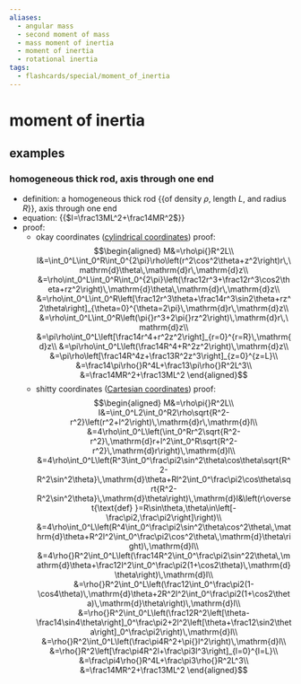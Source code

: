 ```yaml
---
aliases:
  - angular mass
  - second moment of mass
  - mass moment of inertia
  - moment of inertia
  - rotational inertia
tags:
  - flashcards/special/moment_of_inertia
---
```


# moment of inertia

## examples

### homogeneous thick rod, axis through one end

- definition: a homogeneous thick rod {{of density $\rho$, length $L$, and radius $R$}}, axis through one end
- equation: {{$I=\frac13ML^2+\frac14MR^2$}}
- proof:
  - okay coordinates ([cylindrical coordinates](../general/cylindrical%20coordinate%20system.md)) proof: $$\begin{aligned}
M&=\rho\pi{}R^2L\\
I&=\int_0^L\int_0^R\int_0^{2\pi}\rho\left(r^2\cos^2\theta+z^2\right)r\,\mathrm{d}\theta\,\mathrm{d}r\,\mathrm{d}z\\
&=\rho\int_0^L\int_0^R\int_0^{2\pi}\left(\frac12r^3+\frac12r^3\cos2\theta+rz^2\right)\,\mathrm{d}\theta\,\mathrm{d}r\,\mathrm{d}z\\
&=\rho\int_0^L\int_0^R\left[\frac12r^3\theta+\frac14r^3\sin2\theta+rz^2\theta\right]_{\theta=0}^{\theta=2\pi}\,\mathrm{d}r\,\mathrm{d}z\\
&=\rho\int_0^L\int_0^R\left(\pi{}r^3+2\pi{}rz^2\right)\,\mathrm{d}r\,\mathrm{d}z\\
&=\pi\rho\int_0^L\left[\frac14r^4+r^2z^2\right]_{r=0}^{r=R}\,\mathrm{d}z\\
&=\pi\rho\int_0^L\left(\frac14R^4+R^2z^2\right)\,\mathrm{d}z\\
&=\pi\rho\left[\frac14R^4z+\frac13R^2z^3\right]_{z=0}^{z=L}\\
&=\frac14\pi\rho{}R^4L+\frac13\pi\rho{}R^2L^3\\
&=\frac14MR^2+\frac13ML^2
\end{aligned}$$
  - shitty coordinates ([Cartesian coordinates](../general/Cartesian%20coordinate%20system.md)) proof: $$\begin{aligned}
M&=\rho\pi{}R^2L\\
I&=\int_0^L2\int_0^R2\rho\sqrt{R^2-r^2}\left(r^2+l^2\right)\,\mathrm{d}r\,\mathrm{d}l\\
&=4\rho\int_0^L\left(\int_0^Rr^2\sqrt{R^2-r^2}\,\mathrm{d}r+l^2\int_0^R\sqrt{R^2-r^2}\,\mathrm{d}r\right)\,\mathrm{d}l\\
&=4\rho\int_0^L\left(R^3\int_0^\frac\pi2\sin^2\theta\cos\theta\sqrt{R^2-R^2\sin^2\theta}\,\mathrm{d}\theta+Rl^2\int_0^\frac\pi2\cos\theta\sqrt{R^2-R^2\sin^2\theta}\,\mathrm{d}\theta\right)\,\mathrm{d}l&\left(r\overset{\text{def} }=R\sin\theta,\theta\in\left[-\frac\pi2,\frac\pi2\right]\right)\\
&=4\rho\int_0^L\left(R^4\int_0^\frac\pi2\sin^2\theta\cos^2\theta\,\mathrm{d}\theta+R^2l^2\int_0^\frac\pi2\cos^2\theta\,\mathrm{d}\theta\right)\,\mathrm{d}l\\
&=4\rho{}R^2\int_0^L\left(\frac14R^2\int_0^\frac\pi2\sin^22\theta\,\mathrm{d}\theta+\frac12l^2\int_0^\frac\pi2(1+\cos2\theta)\,\mathrm{d}\theta\right)\,\mathrm{d}l\\
&=\rho{}R^2\int_0^L\left(\frac12\int_0^\frac\pi2(1-\cos4\theta)\,\mathrm{d}\theta+2R^2l^2\int_0^\frac\pi2(1+\cos2\theta)\,\mathrm{d}\theta\right)\,\mathrm{d}l\\
&=\rho{}R^2\int_0^L\left(\frac12R^2\left[\theta-\frac14\sin4\theta\right]_0^\frac\pi2+2l^2\left[\theta+\frac12\sin2\theta\right]_0^\frac\pi2\right)\,\mathrm{d}l\\
&=\rho{}R^2\int_0^L\left(\frac\pi4R^2+\pi{}l^2\right)\,\mathrm{d}l\\
&=\rho{}R^2\left[\frac\pi4R^2l+\frac\pi3l^3\right]_{l=0}^{l=L}\\
&=\frac\pi4\rho{}R^4L+\frac\pi3\rho{}R^2L^3\\
&=\frac14MR^2+\frac13ML^2
\end{aligned}$$
